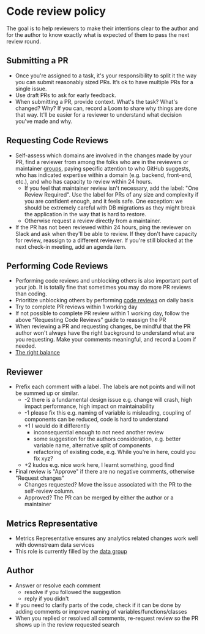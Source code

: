 # Code review policy

The goal is to help reviewers to make their intentions clear to the author and for the author to know exactly what is expected of them to pass the next review round.

## Submitting a PR

- Once you're assigned to a task, it's your responsibility to split it the way you can submit reasonably sized PRs. It’s ok to have multiple PRs for a single issue.
- Use draft PRs to ask for early feedback.
- When submitting a PR, provide context. What's the task? What's changed? Why? If you can, record a Loom to share why things are done that way. It'll be easier for a reviewer to understand what decision you've made and why.

## Requesting Code Reviews

- Self-assess which domains are involved in the changes made by your PR, find a reviewer from among the folks who are in the reviewers or maintainer [groups](/.github/reviewers.yml), paying specific attention to who GitHub suggests, who has indicated expertise within a domain (e.g. backend, front-end, etc.), and who has capacity to review within 24 hours.
  - If you feel that maintainer review isn't necessary, add the label: "One Review Required". Use the label for PRs of any size and complexity if you are confident enough, and it feels safe. One exception: we should be extremely careful with DB migrations as they might break the application in the way that is hard to restore.
  - Otherwise request a review directly from a maintainer.
- If the PR has not been reviewed within 24 hours, ping the reviewer on Slack and ask when they'll be able to review. If they don't have capacity for review, reassign to a different reviewer. If you're still blocked at the next check-in meeting, add an agenda item.

## Performing Code Reviews

- Performing code reviews and unblocking others is also important part of your job. It is totally fine that sometimes you may do more PR reviews than coding.
- Prioritize unblocking others by performing [code reviews](https://github.com/pulls/review-requested) on daily basis
- Try to complete PR reviews within 1 working day
- If not possible to complete PR review within 1 working day, follow the above “Requesting Code Reviews” guide to reassign the PR
- When reviewing a PR and requesting changes, be mindful that the PR author won't always have the right background to understand what are you requesting. Make your comments meaningful, and record a Loom if needed.
- [The right balance](https://docs.gitlab.com/ee/development/code_review.html#the-right-balance)

## Reviewer

- Prefix each comment with a label. The labels are not points and will not be summed up or similar.
    - -2 there is a fundamental design issue
    e.g. change will crash, high impact performance, high impact on maintainability
    - -1 please fix this
    e.g. naming of variable is misleading, coupling of components can be reduced, code is hard to understand
    - +1 I would do it differently
      - inconsequential enough to not need another review
      - some suggestion for the authors consideration, e.g. better variable name, alternative split of components
      - refactoring of existing code, e.g. While you're in here, could you fix xyz?
    - +2 kudos
    e.g. nice work here, I learnt something, good find
- Final review is "Approve" if there are no negative comments, otherwise "Request changes"
    - Changes requested? Move the issue associated with the PR to the self-review column.
    - Approved? The PR can be merged by either the author or a maintainer

## Metrics Representative

- Metrics Representative ensures any analytics related changes work well with downstream data services
- This role is currently filled by the [data group](/.github/reviewers.yml)

## Author

- Answer or resolve each comment
    - resolve if you followed the suggestion
    - reply if you didn't
- If you need to clarify parts of the code, check if it can be done by adding comments or improve naming of variables/functions/classes
- When you replied or resolved all comments, re-request review so the PR shows up in the review requested search
